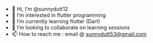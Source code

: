 - 👋 Hi, I’m @sunnydutt12
- 👀 I’m interested in flutter programming
- 🌱 I’m currently learning flutter (Dart)
- 💞️ I’m looking to collaborate on learning sessions
- 📫 How to reach me : email @ sunnydutt53@gmail.com

<!---
sunnydutt12/sunnydutt12 is a ✨ special ✨ repository because its `README.md` (this file) appears on your GitHub profile.
You can click the Preview link to take a look at your changes.
--->
